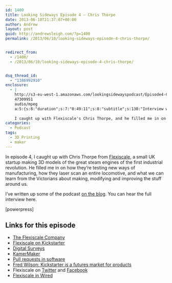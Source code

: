 ```yaml
---
id: 1400
title: Looking Sideways Episode 4 — Chris Thorpe
date: 2013-06-10T21:37:07+00:00
author: Andrew
layout: post
guid: http://andrewsleigh.com/?p=1400
permalink: /2013/06/10/looking-sideways-episode-4-chris-thorpe/


redirect_from:
  - /1400/
  - /2013/06/10/looking-sideways-episode-4-chris-thorpe/


dsq_thread_id:
  - "1386992910"
enclosure:
  - |
    http://s3-eu-west-1.amazonaws.com/lookingsidewayspodcast/Episode4-Chris_Thorpe-Flexiscale.mp3
    47309951
    audio/mpeg
    a:5:{s:8:"duration";s:7:"0:49:11";s:8:"subtitle";s:130:"Interview with Chris Thorpe of Flexiscale about testing new approaches to manufacturing, by 3D printing models of historic trains.";s:7:"summary";s:575:"The mainstream news media is awash with speculation that 3D printing is bringing about a second industrial revolution. Whether this is true or not, nowhere is the comparison more apt than with The Flexiscale Company, a small UK startup making 3D models of the great steam engines of the first industrial revolution.
    
    I caught up with Flexiscale's Chris Thorpe, and he filled me in on how they're testing new ways of manufacturing, how they laser scan an entire locomotive, and what we can learn from the Victorians about making, modifying and improving the stuff around us.";s:8:"keywords";s:85:"maker, 3d printing, railways, model trains, restoration, 3d scanning, CAD, ffestiniog";s:6:"author";s:13:"Andrew Sleigh";}
categories:
  - Podcast
tags:
  - 3D Printing
  - maker
---
```

<img class="alignright  wp-image-1389" title="Chris Thorpe" src="/assets/2013/06/headshot-300x300.jpg" alt=""     />In episode 4, I caught up with Chris Thorpe from [Flexiscale](http://www.flexiscale.co), a small UK startup making 3D models of the great steam engines of the first industrial revolution. He filled me in on how they&#8217;re testing new ways of manufacturing, how they laser scan an entire locomotive, and what we can learn from the Victorians about making, modifying and improving the stuff around us.<!--more-->

I&#8217;ve written up some of the podcast [on the blog](/2013/06/10/chris-thorpe-3d-printing-the-industrial-revolution). You can hear the full interview here.

<div class="podcast_player">
  [powerpress]
</div>

## Links for this episode

  * [The Flexiscale Company](http://www.flexiscale.co)
  * [Flexiscale on Kickstarter](http://www.kickstarter.com/projects/theflexiscaleco/3d-printed-kits-of-the-ffestiniog-englands-from-la)
  * [Digital Surveys](http://www.digitalsurveys.co.uk/view_case_study/13/steam-engine-3d-laser-scan-to-3d-print)
  * [KamerMaker](http://www.kamermaker.com)
  * [Pull requests in software](http://doriantaylor.com/pull-requests)
  * [Fred Wilson: Kickstarter is a futures market for products](https://twitter.com/fredwilson/status/159937127780585472)
  * Flexiscale on [Twitter](https://twitter.com/theflexiscaleco) and [Facebook](https://www.facebook.com/theflexiscaleco)
  * [Flexiscale in Wired](http://www.wired.com/design/2013/02/flexiscale-model-trains/)